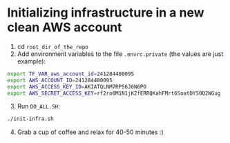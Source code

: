 # Initializing infrastructure in a new clean AWS account

1. cd `root_dir_of_the_repo`
2. Add environment variables to the file `.envrc.private` (the values are just example):
```bash
export TF_VAR_aws_account_id=241284480095
export AWS_ACCOUNT_ID=241284480095
export AWS_ACCESS_KEY_ID=AKIATQLNM7RPS6J6N6PO
export AWS_SECRET_ACCESS_KEY=rf2ro0M1N1jK2fERRQKahFMrt6SoatDYS0Q2WGug
```
3. Run `DO_ALL.SH`:
```bash
./init-infra.sh
```
4. Grab a cup of coffee and relax for 40-50 minutes :)
